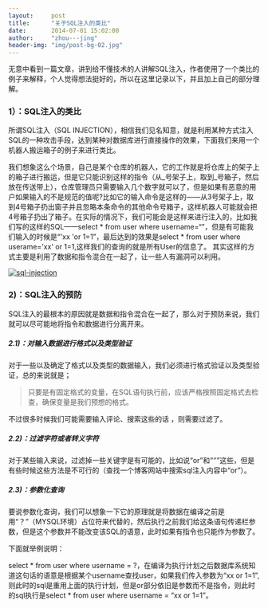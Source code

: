 ```yaml
---
layout:     post
title:      "关于SQL注入的类比"
date:       2014-07-01 15:02:00
author:     "zhou---jing"
header-img: "img/post-bg-02.jpg"
---
```


<p>无意中看到一篇文章，讲到给不懂技术的人讲解SQL注入，作者使用了一个类比的例子来解释，个人觉得想法挺好的，所以在这里记录以下，并且加上自己的部分理解。</p>

<h3 class="section-heading">1）：SQL注入的类比</h3>
<p>所谓SQL注入（SQL INJECTION），相信我们见名知意，就是利用某种方式注入SQL的一种攻击手段，达到某种对数据库进行直接操作的效果，下面我们来用一个机器人搬运箱子的例子来进行类比。</p>

<p>我们想象这么个场景，自己是某个仓库的机器人，它的工作就是将仓库上的架子上的箱子进行搬运，但是它只能识别这样的指令（从_号架子上，取到_号箱子，然后放在传送带上），仓库管理员只需要输入几个数字就可以了，但是如果有恶意的用户如果输入的不是规范的值呢?比如它的输入命令是这样的——从3号架子上，取到4号箱子扔出窗子并且忽略本条命令的其他命令号箱子，这样机器人可能就会把4号箱子扔出了箱子。在实际的情况下，我们可能会是这样来进行注入的，比如我们写的这样的SQL——select * from  user where  username=“”，但是有可能我们输入的时候是“'xx 'or 1=1”，最后达到的效果是select * from user where userame='xx' or 1=1,这样我们的查询的就是所有User的信息了。
其实这样的方式主要是利用了数据和指令混合在一起了，让一些人有漏洞可以利用。</p>

<a href="#">
    <img src="{{ site.baseurl }}/img/sql_injection/sql_injection1.jpg" alt="sql-injection">
</a>

<h3 class="section-heading">2)：SQL注入的预防</h3>
<p>SQL注入的最根本的原因就是数据和指令混合在一起了，那么对于预防来说，我们就可以尽可能地将指令和数据进行分离开来。</p>
<h5 class="section-heading">2.1)：对输入数据进行格式以及类型验证</h5>

<p>对于一些以及确定了格式以及类型的数据输入，我们必须进行格式验证以及类型验证，总的来说就是；</p>

<blockquote>只要是有固定格式的变量，在SQL语句执行前，应该严格按照固定格式去检查，确保变量是我们预想的格式。</blockquote>

<p>不过很多时候我们可能需要输入评论、搜索这些的话 ，则需要过滤了。</p>

<h5 class="section-heading">2.2)：过滤字符或者转义字符</h5>
<p>对于某些输入来说，过滤掉一些关键字是有可能的，比如说“or”和“‘’”这些，但是有些时候这些方法是不可行的（查找一个博客网站中搜索sql注入内容中“or”）。</p>

<h5 class="section-heading">2.3)：参数化查询</h5>
<p>要说参数化查询，我们可以想象一下它的原理就是将数据在编译之前是用“？”（MYSQL环境）占位符来代替的，然后执行之前我们给这条语句传递栏参数，但是这个参数并不能改变该SQL的语意，此时如果有指令也只能作为参数了。</p>

<p>下面就举例说明：</p>

<p>select * from user where username = ?，在编译为执行计划之后数据库系统知道这句话的语意是根据某个username查找user，如果我们传入参数为“xx or 1=1”,则此时的sql是重用上面的执行计划，但是or部分依旧是参数而不是指令，则此时的sql执行是select * from user where username = “xx or 1=1”。</p>
